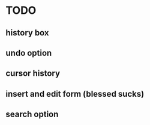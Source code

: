 # TODO
## history box
## undo option
## cursor history
## insert and edit form (blessed sucks)
## search option